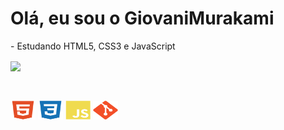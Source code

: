 <h1 align="left"> Olá, eu sou o GiovaniMurakami </h1>
<div align="left">
- Estudando HTML5, CSS3 e JavaScript</p>
</div>

<div align="left">
  <a href="https://github.com/GiovaniMurakami">
  <a href=""> <img align="center" src="https://github-readme-stats-sigma-five.vercel.app/api/top-langs/?username=GiovaniMurakami&theme=react&line_height=40&hide=css"/> </a>
</div></p>
  
  
##

  
<div style="display: inline_block"><br>
  <img align="center" height="30" width="40" src="https://github.com/devicons/devicon/blob/master/icons/html5/html5-plain.svg">
  <img align="center" height="30" width="40" src="https://github.com/devicons/devicon/blob/master/icons/css3/css3-plain.svg">
  <img align="center" height="30" width="40" src="https://raw.githubusercontent.com/devicons/devicon/master/icons/javascript/javascript-plain.svg">
  <img align="center" height="30" width="40" src="https://github.com/devicons/devicon/blob/master/icons/git/git-plain.svg">
</p>
</div>
